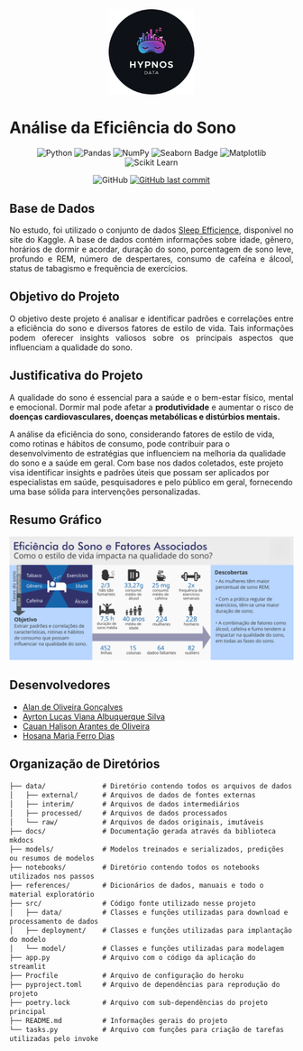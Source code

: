 <div align="center">
    <img src="logo_hypnos-data.png" alt="Logo PyCats" width= "30%">
</div>

# Análise da Eficiência do Sono

<div align="center">

![Python](https://img.shields.io/badge/python-3670A0?style=for-the-badge&logo=python&logoColor=ffdd54)
![Pandas](https://img.shields.io/badge/pandas-%23150458.svg?style=for-the-badge&logo=pandas&logoColor=white)
![NumPy](https://img.shields.io/badge/numpy-%23013243.svg?style=for-the-badge&logo=numpy&logoColor=white)
![Seaborn Badge](https://img.shields.io/badge/seaborn-%2300A2C1.svg?style=for-the-badge&logo=seaborn&color=444876&logoColor=white)
![Matplotlib](https://img.shields.io/badge/Matplotlib-%23ffffff.svg?style=for-the-badge&logo=Matplotlib&logoColor=black)
![Scikit Learn](https://img.shields.io/badge/scikit_learn-F7931E?style=for-the-badge&logo=scikit-learn&logoColor=white)

![GitHub](https://img.shields.io/github/license/Alan-oliveir/hypnos-data)
[![GitHub last commit](https://img.shields.io/github/last-commit/Alan-oliveir/hypnos-data)](https://github.com/Alan-oliveir/hypnos-data)

</div>

## Base de Dados
<p align="justify">No estudo, foi utilizado o conjunto de dados <a href="https://www.kaggle.com/datasets/equilibriumm/sleep-efficiency">Sleep Efficience</a>, disponível no site do Kaggle. A base de dados contém informações sobre idade, gênero, horários de dormir e acordar, duração do sono, porcentagem de sono leve, profundo e REM, número de despertares, consumo de cafeína e álcool, status de tabagismo e frequência de exercícios.</p>

## Objetivo do Projeto

<p align="justify"> O objetivo deste projeto é analisar e identificar padrões e correlações entre a eficiência do sono e diversos fatores de estilo de vida. Tais informações podem oferecer insights valiosos sobre os principais aspectos que influenciam a qualidade do sono.</p> 
    
## Justificativa do Projeto

<p align="justify"> A qualidade do sono é essencial para a saúde e o bem-estar físico, mental e emocional. Dormir mal pode afetar a <strong>produtividade</strong> e aumentar o risco de <strong>doenças cardiovasculares, doenças metabólicas e distúrbios mentais.</strong> 

A análise da eficiência do sono, considerando fatores de estilo de vida, como rotinas e hábitos de consumo, pode contribuir para o desenvolvimento de estratégias que influenciem na melhoria da qualidade do sono e a saúde em geral. Com base nos dados coletados, este projeto visa identificar insights e padrões úteis que possam ser aplicados por especialistas em saúde, pesquisadores e pelo público em geral, fornecendo uma base sólida para intervenções personalizadas.</p>

## Resumo Gráfico
<div align="center">
    <img src="resumo_grafico.png" alt="Resumo Gráfico">
</div>


## Desenvolvedores
 - [Alan de Oliveira Gonçalves](https://github.com/Alan-oliveir)
 - [Ayrton Lucas Viana Albuquerque Silva]()
 - [Cauan Halison Arantes de Oliveira]()
 - [Hosana Maria Ferro Dias]()
  
 ## Organização de Diretórios
 
```
├── data/              # Diretório contendo todos os arquivos de dados
│   ├── external/      # Arquivos de dados de fontes externas
│   ├── interim/       # Arquivos de dados intermediários
│   ├── processed/     # Arquivos de dados processados
│   └── raw/           # Arquivos de dados originais, imutáveis
├── docs/              # Documentação gerada através da biblioteca mkdocs
├── models/            # Modelos treinados e serializados, predições ou resumos de modelos
├── notebooks/         # Diretório contendo todos os notebooks utilizados nos passos
├── references/        # Dicionários de dados, manuais e todo o material exploratório
├── src/               # Código fonte utilizado nesse projeto
│   ├── data/          # Classes e funções utilizadas para download e processamento de dados
│   ├── deployment/    # Classes e funções utilizadas para implantação do modelo
│   └── model/         # Classes e funções utilizadas para modelagem
├── app.py             # Arquivo com o código da aplicação do streamlit
├── Procfile           # Arquivo de configuração do heroku
├── pyproject.toml     # Arquivo de dependências para reprodução do projeto
├── poetry.lock        # Arquivo com sub-dependências do projeto principal
├── README.md          # Informações gerais do projeto
└── tasks.py           # Arquivo com funções para criação de tarefas utilizadas pelo invoke
```